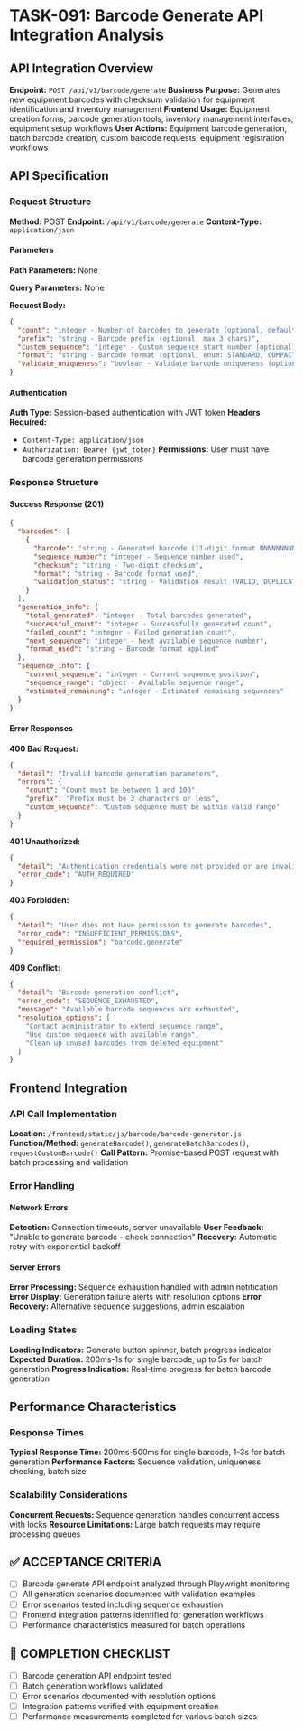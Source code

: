 # TASK-091: Barcode Generate API Integration Analysis

## API Integration Overview

**Endpoint:** `POST /api/v1/barcode/generate`
**Business Purpose:** Generates new equipment barcodes with checksum validation for equipment identification and inventory management
**Frontend Usage:** Equipment creation forms, barcode generation tools, inventory management interfaces, equipment setup workflows
**User Actions:** Equipment barcode generation, batch barcode creation, custom barcode requests, equipment registration workflows

## API Specification

### Request Structure

**Method:** POST
**Endpoint:** `/api/v1/barcode/generate`
**Content-Type:** `application/json`

#### Parameters

**Path Parameters:** None

**Query Parameters:** None

**Request Body:**

```json
{
  "count": "integer - Number of barcodes to generate (optional, default: 1, max: 100)",
  "prefix": "string - Barcode prefix (optional, max 3 chars)",
  "custom_sequence": "integer - Custom sequence start number (optional)",
  "format": "string - Barcode format (optional, enum: STANDARD, COMPACT, EXTENDED, default: STANDARD)",
  "validate_uniqueness": "boolean - Validate barcode uniqueness (optional, default: true)"
}
```

#### Authentication

**Auth Type:** Session-based authentication with JWT token
**Headers Required:**
- `Content-Type: application/json`
- `Authorization: Bearer {jwt_token}`
**Permissions:** User must have barcode generation permissions

### Response Structure

#### Success Response (201)

```json
{
  "barcodes": [
    {
      "barcode": "string - Generated barcode (11-digit format NNNNNNNNNCC)",
      "sequence_number": "integer - Sequence number used",
      "checksum": "string - Two-digit checksum",
      "format": "string - Barcode format used",
      "validation_status": "string - Validation result (VALID, DUPLICATE, INVALID)"
    }
  ],
  "generation_info": {
    "total_generated": "integer - Total barcodes generated",
    "successful_count": "integer - Successfully generated count",
    "failed_count": "integer - Failed generation count",
    "next_sequence": "integer - Next available sequence number",
    "format_used": "string - Barcode format applied"
  },
  "sequence_info": {
    "current_sequence": "integer - Current sequence position",
    "sequence_range": "object - Available sequence range",
    "estimated_remaining": "integer - Estimated remaining sequences"
  }
}
```

#### Error Responses

**400 Bad Request:**

```json
{
  "detail": "Invalid barcode generation parameters",
  "errors": {
    "count": "Count must be between 1 and 100",
    "prefix": "Prefix must be 3 characters or less",
    "custom_sequence": "Custom sequence must be within valid range"
  }
}
```

**401 Unauthorized:**

```json
{
  "detail": "Authentication credentials were not provided or are invalid",
  "error_code": "AUTH_REQUIRED"
}
```

**403 Forbidden:**

```json
{
  "detail": "User does not have permission to generate barcodes",
  "error_code": "INSUFFICIENT_PERMISSIONS",
  "required_permission": "barcode.generate"
}
```

**409 Conflict:**

```json
{
  "detail": "Barcode generation conflict",
  "error_code": "SEQUENCE_EXHAUSTED",
  "message": "Available barcode sequences are exhausted",
  "resolution_options": [
    "Contact administrator to extend sequence range",
    "Use custom sequence with available range",
    "Clean up unused barcodes from deleted equipment"
  ]
}
```

## Frontend Integration

### API Call Implementation

**Location:** `/frontend/static/js/barcode/barcode-generator.js`
**Function/Method:** `generateBarcode()`, `generateBatchBarcodes()`, `requestCustomBarcode()`
**Call Pattern:** Promise-based POST request with batch processing and validation

### Error Handling

#### Network Errors
**Detection:** Connection timeouts, server unavailable
**User Feedback:** "Unable to generate barcode - check connection"
**Recovery:** Automatic retry with exponential backoff

#### Server Errors
**Error Processing:** Sequence exhaustion handled with admin notification
**Error Display:** Generation failure alerts with resolution options
**Error Recovery:** Alternative sequence suggestions, admin escalation

### Loading States

**Loading Indicators:** Generate button spinner, batch progress indicator
**Expected Duration:** 200ms-1s for single barcode, up to 5s for batch generation
**Progress Indication:** Real-time progress for batch barcode generation

## Performance Characteristics

### Response Times
**Typical Response Time:** 200ms-500ms for single barcode, 1-3s for batch generation
**Performance Factors:** Sequence validation, uniqueness checking, batch size

### Scalability Considerations
**Concurrent Requests:** Sequence generation handles concurrent access with locks
**Resource Limitations:** Large batch requests may require processing queues

## ✅ ACCEPTANCE CRITERIA

- [ ] Barcode generate API endpoint analyzed through Playwright monitoring
- [ ] All generation scenarios documented with validation examples
- [ ] Error scenarios tested including sequence exhaustion
- [ ] Frontend integration patterns identified for generation workflows
- [ ] Performance characteristics measured for batch operations

## 📝 COMPLETION CHECKLIST

- [ ] Barcode generation API endpoint tested
- [ ] Batch generation workflows validated
- [ ] Error scenarios documented with resolution options
- [ ] Integration patterns verified with equipment creation
- [ ] Performance measurements completed for various batch sizes
